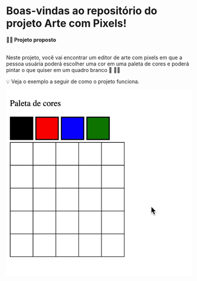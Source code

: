 # Boas-vindas ao repositório do projeto Arte com Pixels!

<summary><strong>👨‍💻 Projeto proposto </strong></summary><br />


Neste projeto, você vai encontrar um editor de arte com pixels em que a pessoa usuária poderá escolher uma cor em uma paleta de cores e poderá pintar o que quiser em um quadro branco 🎨 🧑‍🎨


💡 Veja o exemplo a seguir de como o projeto funciona. 

![exemplo de arte com pixels](./art-with-pixels.gif)


